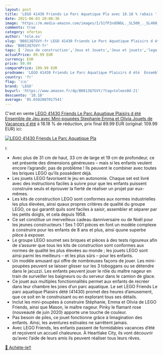 ```yaml
---
layout: post
title: 'LEGO 41430 Friends Le Parc Aquatique Pla avec 18.18 % rabais '
date: 2021-06-03 20:08:36
image: 'https://m.media-amazon.com/images/I/51fP2ndONbL._SL500_._SL400_.jpg'
comments: true
category: ofertas
author: 'tole.es'
slug: 'B0813Q7GVY-fr LEGO 41430 Friends Le Parc Aquatique Plaisirs d été...'
sku: 'B0813Q7GVY-fr'
tags: [ 'Jeux de construction','Jeux et Jouets','Jeux et jouets','lego', ]
actualPrice: 89.99 EUR
currency: EUR
price: 89.99
comparePrice: 109.99 EUR
prodname: 'LEGO 41430 Friends Le Parc Aquatique Plaisirs d été  Ensemble de Jeu avec Mini-poupées Stephanie  Emma et Olivia  Jouets de Vacances d été'
country: 'fr'
flag: '🇫🇷'
brand: 'LEGO'
buyurl: 'https://www.amazon.fr/dp/B0813Q7GVY/?tag=tolees0d-21'
descuento: '18.18'
average: '85.6582807017541'
---
```


C'est en vente [LEGO 41430 Friends Le Parc Aquatique Plaisirs d été  Ensemble de Jeu avec Mini-poupées Stephanie  Emma et Olivia  Jouets de Vacances d été](https://www.amazon.fr/dp/B0813Q7GVY/?tag=tolees0d-21)  à  18.18 % de réduction, prix final  89.99 EUR (original: 109.99 EUR) ici:

[![LEGO 41430 Friends Le Parc Aquatique Pla](https://m.media-amazon.com/images/I/51fP2ndONbL._SL500_._SL400_.jpg)](https://www.amazon.fr/dp/B0813Q7GVY/?tag=tolees0d-21)

ℹ️:

- Avec plus de 31 cm de haut, 33 cm de large et 19 cm de profondeur, ce set présente des dimensions généreuses – mais si les enfants veulent encore l’agrandir, pas de problème ! Ils peuvent le combiner avec toutes les briques LEGO qu’ils possèdent déjà.
- Les jouets LEGO favorisent le jeu en autonomie. Chaque set est livré avec des instructions faciles à suivre pour que les enfants puissent construire seuls et éprouver la fierté de réaliser un projet par eux-mêmes.
- Les kits de construction LEGO sont conformes aux normes industrielles les plus élevées, ainsi quaux propres critères de qualité du groupe LEGO, ce qui garantit quils sont faciles à saisir, assembler et séparer par les petits doigts, et cela depuis 1958.
- Ce set constitue un merveilleux cadeau danniversaire ou de Noël pour les jeunes constructeurs ! Ses 1 001 pièces en font un modèle complexe à construire pour les enfants de 8 ans et plus, ainsi quune superbe pièce à exposer.
- Le groupe LEGO soumet ses briques et pièces à des tests rigoureux afin de s’assurer que tous les kits de construction sont conformes aux normes de qualité les plus élevées au monde ; les jouets LEGO sont ainsi parmi les meilleurs – et les plus sûrs – pour les enfants.
- Un modèle amusant qui offre de nombreuses façons de jouer. Les mini-poupées peuvent se laisser glisser sur les 3 toboggans ou se détendre dans le jacuzzi. Les enfants peuvent jouer le rôle du maître nageur en train de surveiller les baigneurs ou du serveur dans le camion de glace.
- Ce jouet aux multiples fonctionnalités permet aux enfants de recréer dans leur chambre les joies d’un parc aquatique. Le set LEGO Friends Le parc aquatique Plaisirs dété (41430) promet des heures d’amusement, que ce soit en le construisant ou en explorant tous ses détails.
- Inclut les mini-poupées à construire Stéphanie, Emma et Olivia de LEGO Friends, ainsi que Mason, le maître nageur. Pinky le flamant rose (nouveauté de juin 2020) apporte une touche de couleur.
- Pas besoin de piles, ce jouet fonctionne grâce à limagination des enfants. Ainsi, les aventures estivales ne sarrêtent jamais.
- Avec LEGO Friends, les enfants passent de formidables vacances d’été et reçoivent un accueil chaleureux. À Heartlake City, ils vont découvrir qu’avec l’aide de leurs amis ils peuvent réaliser tous leurs rêves.

[🛒 Achète-le!!](https://www.amazon.fr/dp/B0813Q7GVY/?tag=tolees0d-21)
